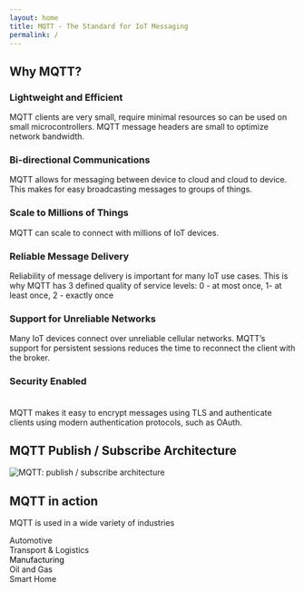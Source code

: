 ```yaml
---
layout: home
title: MQTT - The Standard for IoT Messaging 
permalink: /
---
```


<div class="centered-80">
   <h2>Why MQTT?</h2> 
   <section id="keyfeature-list">
   <div class="keyfeature">
      <h3>Lightweight and Efficient</h3>
      <p>MQTT clients are very small, require minimal resources so can be used on small microcontrollers. MQTT message headers are small to optimize network bandwidth.
      </p>
   </div>
   <div class="keyfeature mid">
      <h3>Bi-directional Communications</h3>
      <p>MQTT allows for messaging between device to cloud and cloud to device. This makes for easy broadcasting messages to groups of things.
      </p>
   </div>
   <div class="keyfeature last">
      <h3>Scale to Millions of Things</h3>
      <p>MQTT can scale to connect with millions of IoT devices.
      </p>
   </div>
   <div class="keyfeature">
      <h3>Reliable Message Delivery</h3>
      <p>Reliability of message delivery is important for many IoT use cases. This is why MQTT has 3 defined quality of service levels: 0 - at most once, 1- at least once, 2 - exactly once
      </p>
   </div>
   <div class="keyfeature mid">
      <h3>Support for Unreliable Networks</h3>
      <p>Many IoT devices connect over unreliable cellular networks. MQTT’s support for persistent sessions reduces the time to reconnect the client with the broker.
      </p>
   </div>
   <div class="keyfeature last">
      <h3>Security Enabled<br/>&nbsp;</h3>
      <p>MQTT makes it easy to encrypt messages using TLS and authenticate clients using modern authentication protocols, such as OAuth.
      </p>
   </div>
</section>
<h2>MQTT Publish / Subscribe Architecture</h2> 
   <section id="pub-sub-graphic">
      <img src="/assets/img/mqtt-pub-sub.jpg" alt="MQTT: publish / subscribe architecture" title="MQTT: publish / subscribe architecture">
   </section>
</div>

<section id="mqtt-in-action">
<h2>MQTT in action</h2>
<p>MQTT is used in a wide variety of industries</p>
   <div class="flex-wrap-centered">
      <div class="mqtt-in-action-box" style="background-image: url('{{ 'assets/img/automotive.jpg' | relative_link }}');">Automotive</div>
      <div class="mqtt-in-action-box" style="background-image: url('{{ 'assets/img/transport.jpg' | relative_link }}');">Transport & Logistics</div>
      <div class="mqtt-in-action-box" style="background-image: url('{{ 'assets/img/manufacturing.jpg' | relative_link }}');"><span style="color: #000">Manufacturing</span></div>
      <div class="mqtt-in-action-box" style="background-image: url('{{ 'assets/img/oil-and-gas.jpg' | relative_link }}');">Oil and Gas</div>
      <div class="mqtt-in-action-box" style="background-image: url('{{ 'assets/img/smart-home.jpg' | relative_link }}');">Smart Home</div>
   </div>
</section>


